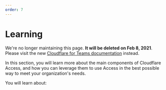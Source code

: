 ```yaml
---
order: 7
---
```


# Learning

<Aside type='warning' header='⚠️ THIS PAGE IS OUTDATED'>

We're no longer maintaining this page. **It will be deleted on Feb 8, 2021**. Please visit the new [Cloudflare for Teams documentation](https://secret.wiki/cloudflare-one/teams-docs-changes) instead.

</Aside>

In this section, you will learn more about the main components of Cloudflare Access, and how you can leverage them to use Access in the best possible way to meet your organization's needs.

You will learn about:

<DirectoryListing path="/learning"/>
